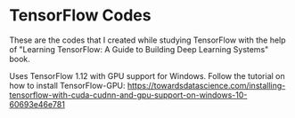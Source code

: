 # TensorFlow Codes
These are the codes that I created while studying TensorFlow with the help of "Learning TensorFlow: A Guide to Building Deep Learning Systems" book.

Uses TensorFlow 1.12 with GPU support for Windows. Follow the tutorial on how to install TensorFlow-GPU:
https://towardsdatascience.com/installing-tensorflow-with-cuda-cudnn-and-gpu-support-on-windows-10-60693e46e781
